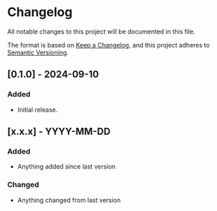 # Changelog

All notable changes to this project will be documented in this file.

The format is based on [Keep a Changelog](https://keepachangelog.com/en/1.0.0/),
and this project adheres to [Semantic Versioning](https://semver.org/spec/v2.0.0.html).

[comment]: # (Template for updates)
## [0.1.0] - 2024-09-10
### Added
- Initial release.

## [x.x.x] - YYYY-MM-DD
### Added
- Anything added since last version
### Changed
- Anything changed from last version